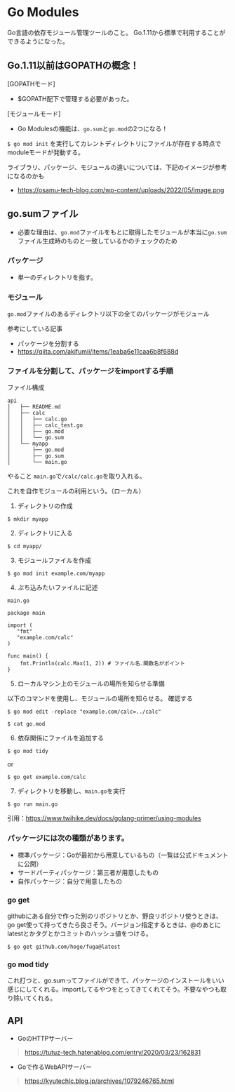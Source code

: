 # Go Modules

Go言語の依存モジュール管理ツールのこと。
Go.1.11から標準で利用することができるようになった。

## Go.1.11以前はGOPATHの概念！

[GOPATHモード]
- $GOPATH配下で管理する必要があった。

[モジュールモード]
- Go Modulesの機能は、`go.sum`と`go.mod`の2つになる！

`$ go mod init`
を実行してカレントディレクトリにファイルが存在する時点でmoduleモードが発動する。

ライブラリ、パッケージ、モジュールの違いについては、下記のイメージが参考になるのかも
- https://osamu-tech-blog.com/wp-content/uploads/2022/05/image.png

## go.sumファイル
- 必要な理由は、`go.mod`ファイルをもとに取得したモジュールが本当に`go.sum`ファイル生成時のものと一致しているかのチェックのため

### パッケージ
- 単一のディレクトリを指す。

### モジュール
`go.mod`ファイルのあるディレクトリ以下の全てのパッケージがモジュール

参考にしている記事
- パッケージを分割する
- https://qiita.com/akifumii/items/1eaba6e11caa6b8f688d


### ファイルを分割して、パッケージをimportする手順

ファイル構成
```
api
│   ├── README.md
│   ├── calc
│   │   ├── calc.go
│   │   ├── calc_test.go
│   │   ├── go.mod
│   │   └── go.sum
│   └── myapp
│       ├── go.mod
│       ├── go.sum
│       └── main.go
```

やること
`main.go`で`/calc/calc.go`を取り入れる。

これを自作モジュールの利用という。（ローカル）

1. ディレクトリの作成

```
$ mkdir myapp
```

2. ディレクトリに入る

```
$ cd myapp/
```

3. モジュールファイルを作成

```
$ go mod init example.com/myapp
```

4.  ぶち込みたいファイルに記述


`main.go`

```
package main

import (
   "fmt"
   "example.com/calc"
)

func main() {
	fmt.Println(calc.Max(1, 2)) # ファイル名.関数名がポイント
}
```

5. ローカルマシン上のモジュールの場所を知らせる準備

以下のコマンドを使用し、モジュールの場所を知らせる。
確認する

`$ go mod edit -replace "example.com/calc=../calc"`

`$ cat go.mod`

6. 依存関係にファイルを追加する

`$ go mod tidy`

or

`$ go get example.com/calc`

7. ディレクトリを移動し、`main.go`を実行

`$ go run main.go`

引用：https://www.twihike.dev/docs/golang-primer/using-modules


### パッケージには次の種類があります。

- 標準パッケージ：Goが最初から用意しているもの（一覧は公式ドキュメントに公開）
- サードパーティパッケージ：第三者が用意したもの
- 自作パッケージ：自分で用意したもの

### go get
githubにある自分で作った別のリポジトリとか、野良リポジトリ使うときは、go get使って持ってきたら良さそう。バージョン指定するときは、@のあとにlatestとかタグとかコミットのハッシュ値をつける。

`$ go get github.com/hoge/fuga@latest`

### go mod tidy
これ打つと、go.sumってファイルができて、パッケージのインストールをいい感じにしてくれる。importしてるやつをとってきてくれてそう。不要なやつも取り除いてくれる。

## API

- GoのHTTPサーバー
> https://tutuz-tech.hatenablog.com/entry/2020/03/23/162831

- Goで作るWebAPIサーバー
> https://kyutechlc.blog.jp/archives/1079246765.html